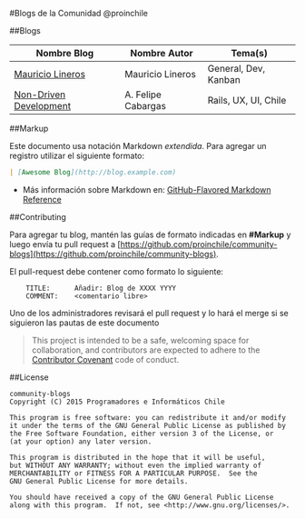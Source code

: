 #Blogs de la Comunidad @proinchile

##Blogs

| Nombre Blog                                                                    | Nombre Autor           | Tema(s)                  |
| ------------------------------------------------------------------------------ | ---------------------- | ------------------------ |
| [Mauricio Lineros](http://www.mauriciolineros.cl)                              | Mauricio Lineros       | General, Dev, Kanban     |
| [Non-Driven Development](http://blog.nondrivendevelopment.com)                 | A. Felipe Cabargas     | Rails, UX, UI, Chile     |

##Markup

Este documento usa notación Markdown *extendida*. Para agregar un registro utilizar el siguiente formato:

```markdown
| [Awesome Blog](http://blog.example.com)                                        | John Doe               | Rails, UX                |
```

+ Más información sobre Markdown en: [GitHub-Flavored Markdown Reference](https://help.github.com/articles/github-flavored-markdown/)

##Contributing

Para agregar tu blog, mantén las guías de formato indicadas en **#Markup** y luego envía tu pull request a [https://github.com/proinchile/community-blogs](https://github.com/proinchile/community-blogs).

El pull-request debe contener como formato lo siguiente:

```text
	TITLE:		Añadir: Blog de XXXX YYYY
	COMMENT:	<comentario libre>
```

Uno de los administradores revisará el pull request y lo hará el merge si se siguieron las pautas de este documento

> This project is intended to be a safe, welcoming space for collaboration, and contributors are expected to adhere to the [Contributor Covenant](http://contributor-covenant.org/) code of conduct.

##License

```
community-blogs
Copyright (C) 2015 Programadores e Informáticos Chile

This program is free software: you can redistribute it and/or modify
it under the terms of the GNU General Public License as published by
the Free Software Foundation, either version 3 of the License, or
(at your option) any later version.

This program is distributed in the hope that it will be useful,
but WITHOUT ANY WARRANTY; without even the implied warranty of
MERCHANTABILITY or FITNESS FOR A PARTICULAR PURPOSE.  See the
GNU General Public License for more details.

You should have received a copy of the GNU General Public License
along with this program.  If not, see <http://www.gnu.org/licenses/>.

```

